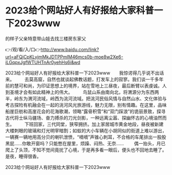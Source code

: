 # 2023给个网站好人有好报给大家科普一下2023www
的样子父亲特意带山娃去找三楼房东家父

👉/观/看/入/口👉http://www.baidu.com/link?url=aFQjCpKLyjmMkJDTPPmIM46mcs0b-moe8w2Xe6-iLGqpxJgfWTUHTnAr0yehHs6i&wd

2023给个网站好人有好报给大家科普一下2023www　　我惊谔得几乎说不出话来。
　　去莫高窟，自然也就谈起佛教话题，打发车上的寂寥。我们谈一千多年前的慧可和尚，为印证思想上的境界，站在雪地上三昼夜，最后断臂以表虔诚。人到圣境才会有如此精神上的伟大。
　　鸟鼠山系由南向北，将渭源分为东西两半，岭东为渭河流域，岭西为洮河流域。把洮河民俗风情与自然山水、文化体验与考古探险有机融会在一起的洮河风光旅游线，魅力无限，别有情趣。在这里，品味船崖巨舫和高崖花会的花海歌潮，领略“露骨积雪”和“双门踩浪”的诡丽景致，探寻古代将士纵马疆场、奋力搏杀的刀光剑影，一种远离尘嚣、探幽怀古的心境油然而生。
　　下班回家，三代同堂，狭窄拥挤。加上家居城市黄金地段，昼夜被新建大楼刺眼的玻璃和灯光明宰暗割；如蚁的大小车辆在小胡同似的街道上难以游出，一辆赛一辆地用高分贝的喇叭泄愤，“嘀嘀”声锥心刺耳，不合格的车尾排出一股股黑屁……你敢开窗吗？只能憋在屋里，烦躁、闷热、无奈……
　　偶一抬头，月已爬上了头顶，不知不觉间竟扰了心境，于是再多看一眼后，便头也不回地去睡了。是夜，睡得很香。

2023给个网站好人有好报给大家科普一下2023www
